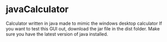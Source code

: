# javaCalculator
Calculator written in java made to mimic the windows desktop calculator
If you want to test this GUI out, download the jar file in the dist folder.
Make sure you have the latest version of java installed.
